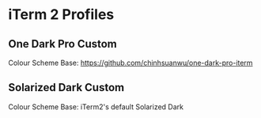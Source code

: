 # iTerm 2 Profiles

## One Dark Pro Custom

Colour Scheme Base: https://github.com/chinhsuanwu/one-dark-pro-iterm

## Solarized Dark Custom

Colour Scheme Base: iTerm2's default Solarized Dark

